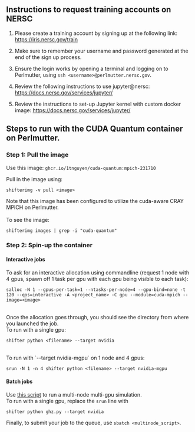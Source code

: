 
## Instructions to request training accounts on NERSC

1. Please create a training account by signing up at the following link:
https://iris.nersc.gov/train

2. Make sure to remember your username and password generated at the end of the sign up process.

3. Ensure the login works by opening a terminal and logging on to Perlmutter, using
`ssh <username>@perlmutter.nersc.gov`.

4. Review the following instructions to use jupyter@nersc:
https://docs.nersc.gov/services/jupyter/

5. Review the instructions to set-up Jupyter kernel with custom docker image:
https://docs.nersc.gov/services/jupyter/


## Steps to run with the CUDA Quantum container on Perlmutter.

### Step 1: Pull the image
Use this image:  `ghcr.io/1tnguyen/cuda-quantum:mpich-231710`

Pull in the image using:
```
shifterimg -v pull <image>
```
Note that this image has been configured to utilize the cuda-aware CRAY MPICH on Perlmutter.  
<br>
To see the image:
```
shifterimg images | grep -i "cuda-quantum"
```

### Step 2: Spin-up the container

#### Interactive jobs

To ask for an interactive allocation using commandline (request 1 node with 4 gpus, spawn off 1 task per gpu with each gpu being visible to each task):

```
salloc -N 1 --gpus-per-task=1 --ntasks-per-node=4 --gpu-bind=none -t 120 --qos=interactive -A <project_name> -C gpu --module=cuda-mpich --image=<image>
```

<br>
Once the allocation goes through, you should see the directory from where you launched the job.  
<br>
To run with a single gpu:
<br>

```
shifter python <filename> --target nvidia
```

<br>
To run with `--target nvidia-mgpu` on 1 node and 4 gpus:

```
srun -N 1 -n 4 shifter python <filename> --target nvidia-mgpu
```

#### Batch jobs
Use [this script](https://github.com/poojarao8/nersc-quantum-day/blob/master/demo/multinode.script) to run a multi-node multi-gpu simulation.
<br>
To run with a single gpu, replace the `srun` line with 

```
shifter python ghz.py --target nvidia
```

Finally, to submit your job to the queue, use `sbatch <multinode_script>`.